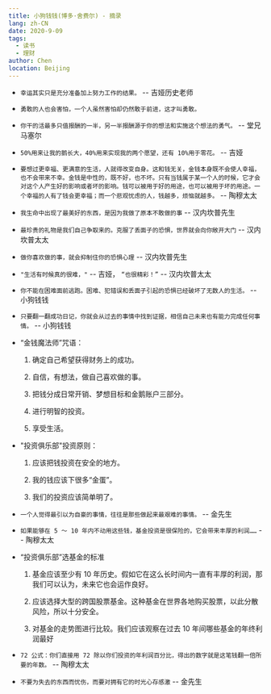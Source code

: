 ```yaml
---
title: 小狗钱钱(博多·舍费尔) - 摘录
lang: zh-CN
date: 2020-9-09
tags:
  - 读书
  - 理财
author: Chen
location: Beijing
---
```


- `幸运其实只是充分准备加上努力工作的结果。` -- 吉娅历史老师

- `勇敢的人也会害怕，一个人虽然害怕却仍然敢于前进，这才叫勇敢。`

- `你干的活最多只值报酬的一半，另一半报酬源于你的想法和实施这个想法的勇气。` -- 堂兄马塞尔

- `50%用来让我的鹅长大，40%用来实现我的两个愿望，还有 10%用于零花。` -- 吉娅

- `要想过更幸福、更满意的生活，人就得改变自身。这和钱无关，金钱本身既不会使人幸福，也不会带来不幸。金钱是中性的，既不好，也不坏。只有当钱属于某一个人的时候，它才会对这个人产生好的影响或者坏的影响。钱可以被用于好的用途，也可以被用于坏的用途。一个幸福的人有了钱会更幸福；而一个悲观忧虑的人，钱越多，烦恼就越多。` -- 陶穆太太

- `我生命中出现了最美好的东西，是因为我做了原本不敢做的事` -- 汉内坎普先生

- `最珍贵的礼物是我们自己争取来的。克服了丢面子的恐惧，世界就会向你敞开大门` -- 汉内坎普太太

- `做你喜欢做的事，就会抑制住你的恐惧心理` -- 汉内坎普先生

- `"生活有时候真的很难，"` -- 吉娅， `“也很精彩！”` -- 汉内坎普太太

- `你不能在困难面前逃跑。困难、犯错误和丢面子引起的恐惧已经破坏了无数人的生活。` -- 小狗钱钱

- `只要翻一翻成功日记，你就会从过去的事情中找到证据，相信自己未来也有能力完成任何事情。` -- 小狗钱钱

- “金钱魔法师”咒语：

  1. 确定自己希望获得财务上的成功。

  2. 自信，有想法，做自己喜欢做的事。

  3. 把钱分成日常开销、梦想目标和金鹅账户三部分。

  4. 进行明智的投资。

  5. 享受生活。

- "投资俱乐部"投资原则：

  1. 应该把钱投资在安全的地方。

  2. 我的钱应该下很多“金蛋”。

  3. 我们的投资应该简单明了。

- `一个人觉得最引以为自豪的事情，往往是那些做起来最艰难的事情。` -- 金先生

- `如果能够在 5 ～ 10 年内不动用这些钱，基金投资是很保险的，它会带来丰厚的利润……` -- 陶穆太太

- “投资俱乐部”选基金的标准

  1. 基金应该至少有 10 年历史。假如它在这么长时间内一直有丰厚的利润，那我们可以认为，未来它也会运作良好。

  2. 应该选择大型的跨国股票基金。这种基金在世界各地购买股票，以此分散风险，所以十分安全。

  3. 对基金的走势图进行比较。我们应该观察在过去 10 年间哪些基金的年终利润最好

- `72 公式：你们直接用 72 除以你们投资的年利润百分比，得出的数字就是这笔钱翻一倍所要的年数。` -- 陶穆太太

- `不要为失去的东西而忧伤，而要对拥有它的时光心存感激` -- 金先生
